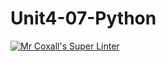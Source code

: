 # Unit4-07-Python
[![Mr Coxall's Super Linter](https://github.com/ICS3U-C-Programming-TonyG/Unit4-07-Python/workflows/Mr%20Coxall's%20Super%20Linter/badge.svg)](https://github.com/ICS3U-C-Programming-TonyG/Unit4-07-Python/actions/)
